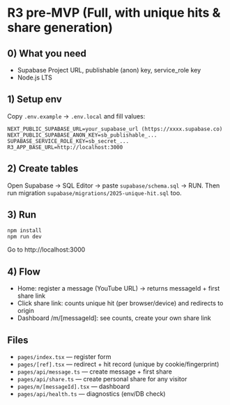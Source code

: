 # R3 pre‑MVP (Full, with unique hits & share generation)

## 0) What you need
- Supabase Project URL, publishable (anon) key, service_role key
- Node.js LTS

## 1) Setup env
Copy `.env.example` → `.env.local` and fill values:
```
NEXT_PUBLIC_SUPABASE_URL=your_supabase_url (https://xxxx.supabase.co)
NEXT_PUBLIC_SUPABASE_ANON_KEY=sb_publishable_...
SUPABASE_SERVICE_ROLE_KEY=sb_secret_...
R3_APP_BASE_URL=http://localhost:3000
```

## 2) Create tables
Open Supabase → SQL Editor → paste `supabase/schema.sql` → RUN.
Then run migration `supabase/migrations/2025-unique-hit.sql` too.

## 3) Run
```
npm install
npm run dev
```
Go to http://localhost:3000

## 4) Flow
- Home: register a message (YouTube URL) → returns messageId + first share link
- Click share link: counts unique hit (per browser/device) and redirects to origin
- Dashboard /m/[messageId]: see counts, create your own share link

## Files
- `pages/index.tsx` — register form
- `pages/[ref].tsx` — redirect + hit record (unique by cookie/fingerprint)
- `pages/api/message.ts` — create message + first share
- `pages/api/share.ts` — create personal share for any visitor
- `pages/m/[messageId].tsx` — dashboard
- `pages/api/health.ts` — diagnostics (env/DB check)
